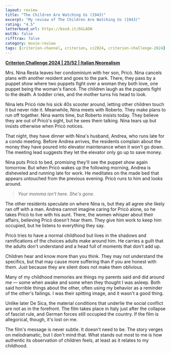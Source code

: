 ```yaml
---
layout: review
title: "The Children Are Watching Us (1943)"
excerpt: "My review of The Children Are Watching Us (1943)"
rating: "4.5"
letterboxd_url: https://boxd.it/6GLADN
mst3k: false
rifftrax: false
category: movie-review
tags: [criterion-channel, criterion, cc2024, criterion-challenge-2024]
---
```


<b><a href="https://boxd.it/qWjuA/detail" target="_blank" rel="noopener">Criterion Challenge 2024 | 25/52 | Italian Neorealism</a></b>

Mrs. Nina Resta leaves her condominium with her son, Pricò. Nina cancels plans with another resident and goes to the park. There, they pass by a puppet show where two puppets fight over a woman they both love, one puppet being the woman's fiancé. The children laugh as the puppets fight to the death. A toddler cries, and the mother turns his head to look.

Nina lets Pricò ride his sick 40s scooter around, letting other children touch it but never ride it. Meanwhile, Nina meets with Roberto. They make plans to run off together. Nina wants time, but Roberto insists today. They believe they are out of Pricò's sight, but he sees them talking. Nina tears up but insists otherwise when Pricò notices.

That night, they have dinner with Nina's husband, Andrea, who runs late for a condo meeting. Before Andrea arrives, the residents complain about the money they have poured into elevator maintenance when it won't go down. The meeting lead suggests they let the elevator only go up to save money.

Nina puts Pricò to bed, promising they'll see the puppet show again tomorrow. But when Pricò wakes up the following morning, Andrea is disheveled and running late for work. He meditates on the made bed that appears untouched from the previous evening. Pricò runs to him and looks around.

<blockquote><i>Your momma isn't here. She's gone.</i></blockquote>The other residents speculate on where Nina is, but they all agree she likely ran off with a man. Andrea cannot imagine caring for Pricò alone, so he takes Pricò to live with his aunt. There, the women whisper about their affairs, believing Pricò doesn't hear them. They give him work to keep him occupied, but he listens to everything they say.

Pricò tries to have a normal childhood but lives in the shadows and ramifications of the choices adults make around him. He carries a guilt that the adults don't understand and a head full of moments that don't add up.

Children hear and know more than you think. They may not understand the specifics, but that may cause more suffering than if you are honest with them. Just because they are silent does not make them oblivious.

Many of my childhood memories are things my parents said and did around me — some when awake and some when they thought I was asleep. Both said horrible things about the other, often using my behavior as a reminder of the other's failings. I was their spitting image, and it wasn't a good thing.

Unlike later De Sica, the material conditions that underlie the social conflict are not as in the forefront. The film takes place in Italy just after the collapse of fascist rule, and German forces still occupied the country. If the film is allegorical, though, it's lost on me.

The film's message is never subtle. It doesn't need to be. The story verges on melodramatic, but I don't mind that. What stands out most to me is how authentic its observation of children feels, at least as it relates to my childhood.

